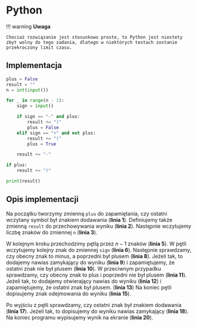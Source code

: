 # Python

!!! warning
	**Uwaga**
	
	Chociaż rozwiązanie jest stosunkowo proste, to Python jest niestety zbyt wolny do tego zadania, dlatego w niektórych testach zostanie przekroczony limit czasu.

## Implementacja

```python linenums="1"
plus = False
result = ""
n = int(input())

for _ in range(n - 1):
    sign = input()

    if sign == "-" and plus:
        result += ")"
        plus = False
    elif sign == "+" and not plus:
        result += "("
        plus = True

    result += "-"

if plus:
    result += ")"

print(result)
```


## Opis implementacji

Na początku tworzymy zmienną `plus` do zapamiętania, czy ostatni wczytany symbol był znakiem dodawania (**linia 1**). Definiujemy także zmienną `result` do przechowywania wyniku (**linia 2**). Następnie wczytujemy liczbę znaków do zmiennej `n` (**linia 3**). 

W kolejnym kroku przechodzimy pętlą przez $n-1$ znaków (**linia 5**). W pętli wczytujemy kolejny znak do zmiennej `sign` (**linia 6**). Następnie sprawdzamy, czy obecny znak to minus, a poprzedni był plusem (**linia 8**). Jeżeli tak, to dodajemy nawias zamykający do wyniku (**linia 9**) i zapamiętujemy, że ostatni znak nie był plusem (**linia 10**). W przeciwnym przypadku sprawdzamy, czy obecny znak to plus i poprzedni nie był plusem (**linia 11**). Jeżeli tak, to dodajemy otwierający nawias do wyniku (**linia 12**) i zapamiętujemy, że ostatni znak był plusem. (**linia 13**) Na koniec pętli dopisujemy znak odejmowania do wyniku (**linia 15**).

Po wyjściu z pętli sprawdzamy, czy ostatni znak był znakiem dodawania (**linia 17**). Jeżeli tak, to dopisujemy do wyniku nawias zamykający (**linia 18**). Na koniec programu wypisujemy wynik na ekranie (**linia 20**).